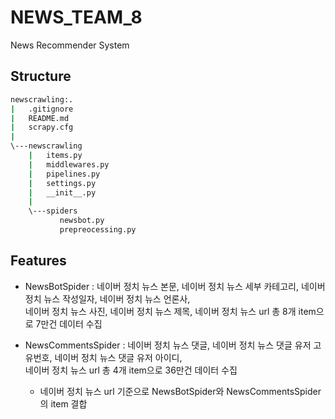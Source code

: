 # NEWS_TEAM_8
News Recommender System

## Structure

```bash
newscrawling:.
|   .gitignore
|   README.md
|   scrapy.cfg
|
\---newscrawling
    |   items.py
    |   middlewares.py
    |   pipelines.py
    |   settings.py
    |   __init__.py
    |
    \---spiders
           newsbot.py
           prepreocessing.py
``` 

## Features
 - NewsBotSpider : 네이버 정치 뉴스 본문, 네이버 정치 뉴스 세부 카테고리, 네이버 정치 뉴스 작성일자, 네이버 정치 뉴스 언론사,  
    네이버 정치 뉴스 사진, 네이버 정치 뉴스 제목, 네이버 정치 뉴스 url 총 8개 item으로 7만건 데이터 수집 
    
 - NewsCommentsSpider : 네이버 정치 뉴스 댓글, 네이버 정치 뉴스 댓글 유저 고유번호, 네이버 정치 뉴스 댓글 유저 아이디,   
    네이버 정치 뉴스 url 총 4개 item으로 36만건 데이터 수집  
    * 네이버 정치 뉴스 url 기준으로 NewsBotSpider와 NewsCommentsSpider의 item 결합
